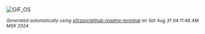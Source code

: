<div align="justify">
<picture>
    <source media="(prefers-color-scheme: dark)" srcset="https://i.ibb.co/bgY6MLL/output-gif.gif">
    <source media="(prefers-color-scheme: light)" srcset="https://i.ibb.co/bgY6MLL/output-gif.gif">
    <img alt="GIF_OS" src="https://i.ibb.co/bgY6MLL/output-gif.gif">
</picture>

<sub><i>Generated automatically using [x0rzavi/github-readme-terminal](https://github.com/x0rzavi/github-readme-terminal) on Sat Aug 31 04:11:48 AM MSK 2024</i></sub>

</div>

<!-- Image deletion URL: https://ibb.co/FbchLJJ/a79a76fc474914420befbba71fea1ba4 -->
